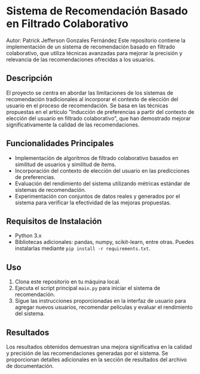 # Sistema de Recomendación Basado en Filtrado Colaborativo
Autor: Patrick Jefferson Gonzales Fernández
Este repositorio contiene la implementación de un sistema de recomendación basado en filtrado colaborativo, que utiliza técnicas avanzadas para mejorar la precisión y relevancia de las recomendaciones ofrecidas a los usuarios.

## Descripción

El proyecto se centra en abordar las limitaciones de los sistemas de recomendación tradicionales al incorporar el contexto de elección del usuario en el proceso de recomendación. Se basa en las técnicas propuestas en el artículo "Inducción de preferencias a partir del contexto de elección del usuario en filtrado colaborativo", que han demostrado mejorar significativamente la calidad de las recomendaciones.

## Funcionalidades Principales

- Implementación de algoritmos de filtrado colaborativo basados en similitud de usuarios y similitud de ítems.
- Incorporación del contexto de elección del usuario en las predicciones de preferencias.
- Evaluación del rendimiento del sistema utilizando métricas estándar de sistemas de recomendación.
- Experimentación con conjuntos de datos reales y generados por el sistema para verificar la efectividad de las mejoras propuestas.

## Requisitos de Instalación

- Python 3.x
- Bibliotecas adicionales: pandas, numpy, scikit-learn, entre otras. Puedes instalarlas mediante `pip install -r requirements.txt`.

## Uso

1. Clona este repositorio en tu máquina local.
2. Ejecuta el script principal `main.py` para iniciar el sistema de recomendación.
3. Sigue las instrucciones proporcionadas en la interfaz de usuario para agregar nuevos usuarios, recomendar películas y evaluar el rendimiento del sistema.

## Resultados

Los resultados obtenidos demuestran una mejora significativa en la calidad y precisión de las recomendaciones generadas por el sistema. Se proporcionan detalles adicionales en la sección de resultados del archivo de documentación.
